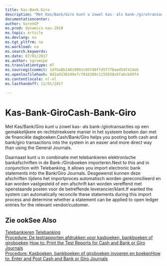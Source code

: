 ```yaml
---
title: Kas-Bank-Giro
description: "Met Kas/Bank/Giro kunt u zowel kas- als bank-/girotransacties op een gemakkelijkere en rechtstreeksere manier in het systeem boeken dan met de Financiële dagboeken."
documentationcenter: 
author: SorenGP
ms.prod: dynamics-nav-2018
ms.topic: article
ms.devlang: na
ms.tgt_pltfrm: na
ms.workload: na
ms.search.keywords: 
ms.date: 07/01/2017
ms.author: sgroespe
ms.translationtype: HT
ms.sourcegitcommit: 1dfba8b14019991c95f40ffd5f7fbaed5df414eb
ms.openlocfilehash: 0d2a9330149e7cf016389c1155938a5fabcb69f4
ms.contentlocale: nl-nl
ms.lasthandoff: 12/01/2017

---
```

# <a name="cash-bank-giro"></a><span data-ttu-id="848c9-103">Kas-Bank-Giro</span><span class="sxs-lookup"><span data-stu-id="848c9-103">Cash-Bank-Giro</span></span>
<span data-ttu-id="848c9-104">Met Kas/Bank/Giro kunt u zowel kas- als bank-/girotransacties op een gemakkelijkere en rechtstreeksere manier in het systeem boeken dan met de financiële dagboeken.</span><span class="sxs-lookup"><span data-stu-id="848c9-104">Cash/Bank/Giro helps you posting both cash and bank/giro transactions into the system in an easier and more direct way than using the General Journals.</span></span>  
  
 <span data-ttu-id="848c9-105">Daarnaast kunt u in combinatie met telebankieren elektronische bankafschriften in de Bank-/Giroboeken importeren.</span><span class="sxs-lookup"><span data-stu-id="848c9-105">Next to this and in conjunction with Telebanking, it allows you import electronic bank statements into the Bank/Giro Journals.</span></span> <span data-ttu-id="848c9-106">Desgewenst kunnen deze afschriften tijdens het importproces automatisch worden gereconcilieerd en kan worden vastgesteld of een afschrift kan worden vereffend met openstaande posten voor de betreffende leverancier/klant.</span><span class="sxs-lookup"><span data-stu-id="848c9-106">If wanted the system can automatically reconcile these statements during this import process and determine whether a statement can be applied to open ledger entries for the relevant vendor/customer.</span></span>  
  
## <a name="see-also"></a><span data-ttu-id="848c9-107">Zie ook</span><span class="sxs-lookup"><span data-stu-id="848c9-107">See Also</span></span>  
 <span data-ttu-id="848c9-108">[Telebankieren](telebanking.md) </span><span class="sxs-lookup"><span data-stu-id="848c9-108">[Telebanking](telebanking.md) </span></span>  
 <span data-ttu-id="848c9-109">[Procedure: De testrapporten afdrukken voor kasboeken, bankboeken of giroboeken](how-to-print-the-test-reports-for-cash-and-bank-or-giro-journals.md) </span><span class="sxs-lookup"><span data-stu-id="848c9-109">[How to: Print the Test Reports for Cash and Bank or Giro Journals](how-to-print-the-test-reports-for-cash-and-bank-or-giro-journals.md) </span></span>  
 [<span data-ttu-id="848c9-110">Procedure: Kasboeken, bankboeken of giroboeken invoeren en boeken</span><span class="sxs-lookup"><span data-stu-id="848c9-110">How to: Enter and Post Cash and Bank or Giro Journals</span></span>](how-to-enter-and-post-cash-and-bank-or-giro-journals.md)
